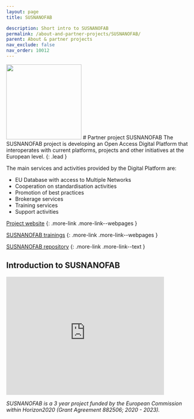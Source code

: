```yaml
---
layout: page
title: SUSNANOFAB

description: Short intro to SUSNANOFAB
permalink: /about-and-partner-projects/SUSNANOFAB/
parent: About & partner projects
nav_exclude: false
nav_order: 10012
---
```

<img src="{{ site.baseurl }}/images/logos/SUSNANOFAB.png" width="200" class="image--right" />
#  Partner project SUSNANOFAB
The SUSNANOFAB project is developing an Open Access Digital Platform that interoperates with current platforms, projects and other initiatives at the European level.
{: .lead }

The main services and activities provided by the Digital Platform are:
- EU Database with access to Multiple Networks
- Cooperation on standardisation activities
- Promotion of best practices
- Brokerage services
- Training services
- Support activities

[Project website](https://susnanofab.eu/)
{: .more-link .more-link--webpages }

[SUSNANOFAB trainings](https://susnanofab.eu/trainings/)
{: .more-link .more-link--webpages }

[SUSNANOFAB repository](https://susnanofab.eu/repository/)
{: .more-link .more-link--text }

## Introduction to SUSNANOFAB
<iframe width="420" height="315" src="https://www.youtube.com/embed/6e3VTZMH1H4" frameborder="0" allowfullscreen="allowfullscreen">&nbsp;</iframe>


_SUSNANOFAB is a 3 year project funded by the European Commission within Horizon2020 (Grant Agreement 882506; 2020 - 2023)._
